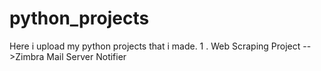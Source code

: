 # python_projects
Here i upload my python projects that i made.
1 . Web Scraping Project
    -->Zimbra Mail Server Notifier 
